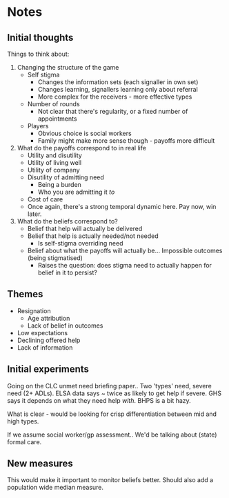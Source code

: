 # Notes

## Initial thoughts

Things to think about:

1. Changing the structure of the game
	-	Self stigma
		-	Changes the information sets (each signaller in own set)
		-	Changes learning, signallers learning only about referral
		-	More complex for the receivers - more effective types
	-	Number of rounds
		- Not clear that there's regularity, or a fixed number of appointments
	-	Players
		-	Obvious choice is social workers
		-	Family might make more sense though - payoffs more difficult
2. What do the payoffs correspond to in real life
	-	Utility and disutility
	-	Utility of living well
	-	Utility of company
	-	Disutility of admitting need
		-	Being a burden
		-	Who you are admitting it *to*
	-	Cost of care
	-	Once again, there's a strong temporal dynamic here. Pay now, win later.
3. What do the beliefs correspond to?
	-	Belief that help will actually be delivered
	-	Belief that help is actually needed/not needed
		-	Is self-stigma overriding need
	-	Belief about what the payoffs will actually be... Impossible outcomes (being stigmatised)
		-	Raises the question: does stigma need to actually happen for belief in it to persist?


## Themes

-	Resignation
	-	Age attribution
	-	Lack of belief in outcomes
-	Low expectations
-	Declining offered help
-	Lack of information


## Initial experiments

Going on the CLC unmet need briefing paper.. Two 'types' need, severe need (2+ ADLs). ELSA data says ~ twice as likely to get help if severe. GHS says it depends on what they need help *with*. BHPS is a bit hazy.

What is clear - would be looking for crisp differentiation between mid and high types.

If we assume social worker/gp assessment.. We'd be talking about (state) formal care. 


## New measures

This would make it important to monitor beliefs better. Should also add a population wide median measure.